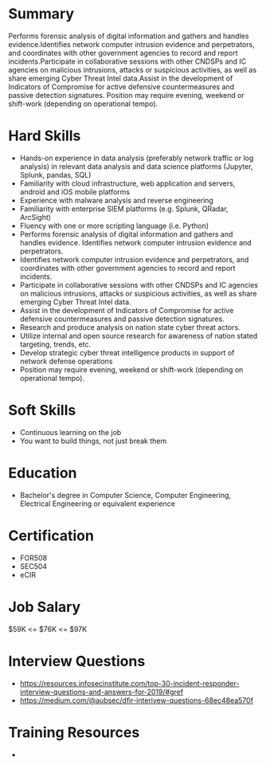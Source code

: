 # Summary
Performs forensic analysis of digital information and gathers and handles evidence.Identifies network computer intrusion evidence and perpetrators, and coordinates with other government agencies to record and report incidents.Participate in collaborative sessions with other CNDSPs and IC agencies on malicious intrusions, attacks or suspicious activities, as well as share emerging Cyber Threat Intel data.Assist in the development of Indicators of Compromise for active defensive countermeasures and passive detection signatures. Position may require evening, weekend or shift-work (depending on operational tempo).

# Hard Skills
* Hands-on experience in data analysis (preferably network traffic or log analysis) in relevant data analysis and data science platforms (Jupyter, Splunk, pandas, SQL)
* Familiarity with cloud infrastructure, web application and servers, android and iOS mobile platforms
* Experience with malware analysis and reverse engineering
* Familiarity with enterprise SIEM platforms (e.g. Splunk, QRadar, ArcSight)
* Fluency with one or more scripting language (i.e. Python)
* Performs forensic analysis of digital information and gathers and handles evidence. Identifies network computer intrusion evidence and perpetrators.
* Identifies network computer intrusion evidence and perpetrators, and coordinates with other government agencies to record and report incidents.
* Participate in collaborative sessions with other CNDSPs and IC agencies on malicious intrusions, attacks or suspicious activities, as well as share emerging Cyber Threat Intel data.
* Assist in the development of Indicators of Compromise for active defensive countermeasures and passive detection signatures.
* Research and produce analysis on nation state cyber threat actors.
* Utilize internal and open source research for awareness of nation stated targeting, trends, etc.
* Develop strategic cyber threat intelligence products in support of network defense operations
* Position may require evening, weekend or shift-work (depending on operational tempo).





# Soft Skills
* Continuous learning on the job
* You want to build things, not just break them


# Education
  * Bachelor's degree in Computer Science, Computer Engineering, Electrical Engineering or equivalent experience


# Certification
  * FOR508
  * SEC504
  * eCIR


# Job Salary
$59K <= $76K <= $97K


# Interview Questions
 * https://resources.infosecinstitute.com/top-30-incident-responder-interview-questions-and-answers-for-2019/#gref
 * https://medium.com/@aubsec/dfir-interivew-questions-68ec48ea570f


# Training Resources
  * 



